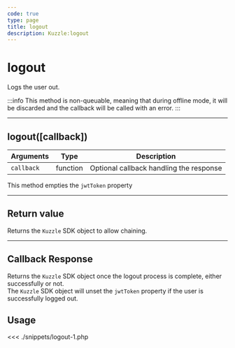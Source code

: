 ```yaml
---
code: true
type: page
title: logout
description: Kuzzle:logout
---
```


# logout

Logs the user out.

:::info
This method is non-queuable, meaning that during offline mode, it will be discarded and the callback will be called with an error.
:::

---

## logout([callback])

| Arguments  | Type     | Description                             |
| ---------- | -------- | --------------------------------------- |
| `callback` | function | Optional callback handling the response |

This method empties the `jwtToken` property

---

## Return value

Returns the `Kuzzle` SDK object to allow chaining.

---

## Callback Response

Returns the `Kuzzle` SDK object once the logout process is complete, either successfully or not.  
The `Kuzzle` SDK object will unset the `jwtToken` property if the user is successfully logged out.

## Usage

<<< ./snippets/logout-1.php
